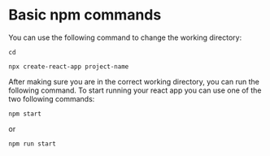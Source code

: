 # Basic npm commands

You can use the following command to change the working directory:
```
cd
```

```
npx create-react-app project-name
```

After making sure you are in the correct working directory, you can run the following command.
To start running your react app you can use one of the two following commands:
```
npm start
```
or
```
npm run start
```




